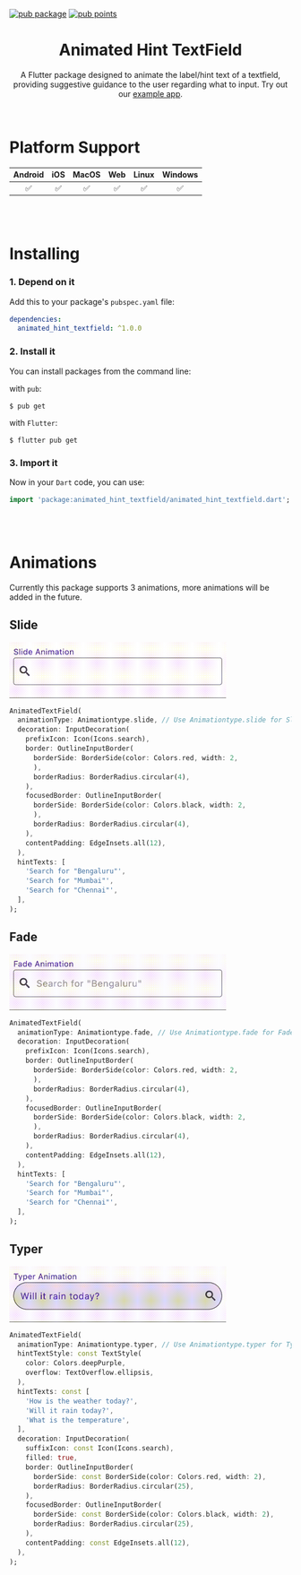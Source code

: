 [![pub package](https://img.shields.io/pub/v/animated_hint_textfield.svg)](https://pub.dev/packages/animated_hint_textfield)
[![pub points](https://img.shields.io/pub/points/animated_hint_textfield?color=2E8B57&label=pub%20points)](https://pub.dev/packages/animated_hint_textfield/score)

<h1 align="center">Animated Hint TextField</h1>

<p align="center">A Flutter package designed to animate the label/hint text of a textfield, providing suggestive guidance to the user regarding what to input. Try out our <a href="https://deekshithx.github.io/animated_hint_textfield/">example app</a>.</p><br>

# Platform Support
| Android | iOS | MacOS | Web | Linux | Windows |
| :-----: | :-: | :---: | :-: | :---: | :----: |
|   ✅    | ✅  |  ✅   | ✅  |  ✅   |   ✅   |
<br><br>
# Installing

### 1. Depend on it

Add this to your package's `pubspec.yaml` file:

```yaml
dependencies:
  animated_hint_textfield: ^1.0.0
```

### 2. Install it

You can install packages from the command line:

with `pub`:

```
$ pub get
```

with `Flutter`:

```
$ flutter pub get
```

### 3. Import it

Now in your `Dart` code, you can use:

```dart
import 'package:animated_hint_textfield/animated_hint_textfield.dart';
```




<br><br>
# Animations

Currently this package supports 3 animations, more animations will be added in the future.

## Slide

<img src="https://github.com/deekshithx/animated_hint_textfield/blob/master/showcase/slide.gif?raw=true" align = "top" height = "100px">

```dart
AnimatedTextField(
  animationType: Animationtype.slide, // Use Animationtype.slide for Slide animations
  decoration: InputDecoration(
    prefixIcon: Icon(Icons.search),
    border: OutlineInputBorder(
      borderSide: BorderSide(color: Colors.red, width: 2,
      ),
      borderRadius: BorderRadius.circular(4),
    ),
    focusedBorder: OutlineInputBorder(
      borderSide: BorderSide(color: Colors.black, width: 2,
      ),
      borderRadius: BorderRadius.circular(4),
    ),
    contentPadding: EdgeInsets.all(12),
  ),
  hintTexts: [
    'Search for "Bengaluru"',
    'Search for "Mumbai"',
    'Search for "Chennai"',
  ],
);
```



## Fade

<img src="https://github.com/deekshithx/animated_hint_textfield/blob/master/showcase/fade.gif?raw=true" align = "top" height = "100px">

```dart
AnimatedTextField(
  animationType: Animationtype.fade, // Use Animationtype.fade for Fade animations
  decoration: InputDecoration(
    prefixIcon: Icon(Icons.search),
    border: OutlineInputBorder(
      borderSide: BorderSide(color: Colors.red, width: 2,
      ),
      borderRadius: BorderRadius.circular(4),
    ),
    focusedBorder: OutlineInputBorder(
      borderSide: BorderSide(color: Colors.black, width: 2,
      ),
      borderRadius: BorderRadius.circular(4),
    ),
    contentPadding: EdgeInsets.all(12),
  ),
  hintTexts: [
    'Search for "Bengaluru"',
    'Search for "Mumbai"',
    'Search for "Chennai"',
  ],
);
```

## Typer

<img src="https://github.com/deekshithx/animated_hint_textfield/blob/master/showcase/typer.gif?raw=true" align = "top" height = "100px">

```dart
AnimatedTextField(
  animationType: Animationtype.typer, // Use Animationtype.typer for Type Write Style animations
  hintTextStyle: const TextStyle(
    color: Colors.deepPurple,
    overflow: TextOverflow.ellipsis,
  ),
  hintTexts: const [
    'How is the weather today?',
    'Will it rain today?',
    'What is the temperature',
  ],
  decoration: InputDecoration(
    suffixIcon: const Icon(Icons.search),
    filled: true,
    border: OutlineInputBorder(
      borderSide: const BorderSide(color: Colors.red, width: 2),
      borderRadius: BorderRadius.circular(25),
    ),
    focusedBorder: OutlineInputBorder(
      borderSide: const BorderSide(color: Colors.black, width: 2),
      borderRadius: BorderRadius.circular(25),
    ),
    contentPadding: const EdgeInsets.all(12),
  ),
);
```
